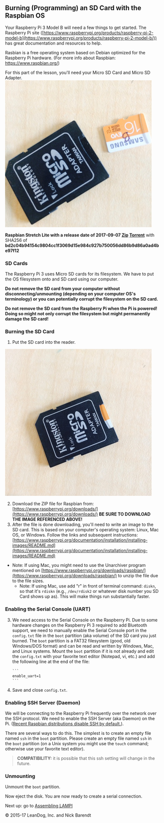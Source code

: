 ## Burning (Programming) an SD Card with the Raspbian OS

Your Raspberry Pi 3 Model B will need a few things to get started. The Raspberry Pi site ([https://www.raspberrypi.org/products/raspberry-pi-2-model-b](https://www.raspberrypi.org/products/raspberry-pi-2-model-b/)) has great documentation and resources to help.

Rasbian is a free operating system based on Debian optimized for the Raspberry Pi hardware. (For more info about Raspbian: https://www.raspbian.org/)

For this part of the lesson, you'll need your Micro SD Card and Micro SD Adapter. ![SDCard and Reader](Images/SD_card_and_reader.jpg) 


**Raspbian Stretch Lite with a release date of 2017-09-07 [Zip](https://downloads.raspberrypi.org/raspbian_lite/images/raspbian_lite-2017-09-08/2017-09-07-raspbian-stretch-lite.zip) [Torrent](https://downloads.raspberrypi.org/raspbian_lite/images/raspbian_lite-2017-09-08/2017-09-07-raspbian-stretch-lite.zip.torrent)**
with SHA256 of **bd2c04b94154c9804cc1f3069d15e984c927b750056dd86b9d86a0ad4be97f12**


### SD Cards

The Raspberry Pi 3 uses Micro SD cards for its filesystem.  We have to put the OS filesystem onto and SD card using our computer.

**Do not remove the SD card from your computer without disconnecting/unmounting (depending on your computer OS's terminology) or you can potentially corrupt the filesystem on the SD card.**

**Do not remove the SD card from the Raspberry Pi when the Pi is powered!  Doing so might not only corrupt the filesystem but might permanently damage the SD card!**

### Burning the SD Card

1. Put the SD card into the reader. 

![SDCard in Reader](Images/SD_card_in_reader.jpg)

2. Download the ZIP file for Raspbian from: [https://www.raspberrypi.org/downloads/](https://www.raspberrypi.org/downloads/) **BE SURE TO DOWNLOAD THE IMAGE REFERENCED ABOVE!**
3. After the file is done downloading, you'll need to write an image to the SD card. This is based on your computer's operating system: Linux, Mac OS, or Windows. Follow the links and subsequent instructions: [https://www.raspberrypi.org/documentation/installation/installing-images/README.md](https://www.raspberrypi.org/documentation/installation/installing-images/README.md)
  * Note: If using Mac, you might need to use the Unarchiver program mentioned on [https://www.raspberrypi.org/downloads/raspbian/](https://www.raspberrypi.org/downloads/raspbian/) to unzip the file due to the file sizes.
	* Note: If using Mac, use add "r" in front of terminal command: `diskn`, so that it's `rdiskn` (e.g., `/dev/rdisk2` or whatever disk number you SD Card shows up as). This will make things run substantially faster. 

### Enabling the Serial Console (UART)

3. We need access to the Serial Console on the Raspberry Pi.  Due to some hardware changes on the Raspberry Pi 3 required to add Bluetooth support, we need to manually enable the Serial Console port in the ```config.txt``` file in the ```boot``` partition (aka volume) of the SD card you just burned.  The ```boot``` partition is a FAT32 filesystem (good, old Windows/DOS format) and can be read and written by Windows, Mac, and Linux systems.  Mount the ```boot``` partition if it is not already and edit the ```config.txt``` with your favorite text editor (Notepad, vi, etc.) and add the following line at the end of the file:

       ```
       enable_uart=1
       ```

4. Save and close ```config.txt```.

### Enabling SSH Server (Daemon)

We will be connecting to the Raspberry Pi frequently over the network over the SSH protocol.  We need to enable the SSH Server (aka Daemon) on the Pi.  ([Recent Raspbian distributions disable SSH by default.](https://www.raspberrypi.org/documentation/remote-access/ssh/)).  

There are several ways to do this.  The simplest is to create an empty file named ```ssh``` in the ```boot``` partition.  Please create an empty file named ```ssh``` in the ```boot``` partition (on a Unix system you might use the ```touch``` command; otherwise use your favorite text editor).

> **COMPATIBILITY:** it is possible that this ssh setting will change in the future.

###  Unmounting

Unmount the ```boot``` partition.

Now eject the disk. You are now ready to create a serial connection. 	

Next up: go to [Assembling LAMPI](../01.2_Assemble_LAMPI/README.md)

&copy; 2015-17 LeanDog, Inc. and Nick Barendt
